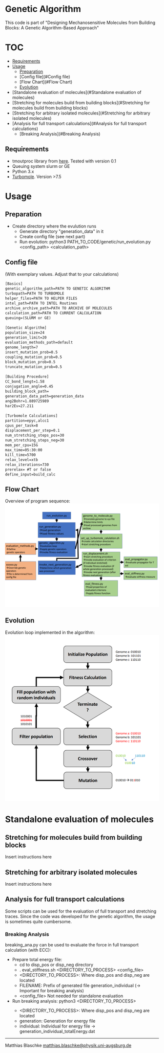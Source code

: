 Genetic Algorithm
==============
This code is part of "Designing Mechanosensitive Molecules from Building Blocks: A Genetic Algorithm-Based
Approach"

# TOC
* [Requirements](#Requirements)
* [Usage](#Usage)
  * [Preparation](#Preparation)
  * [Config file](#Config file)
  * [Flow Chart](#Flow Chart)
  * [Evolution](#Evolution)
* [Standalone evaluation of molecules](#Standalone evaluation of molecules)
* [Stretching for molecules build from building blocks](#Stretching for molecules build from building blocks)
* [Stretching for arbitrary isolated molecules](#Stretching for arbitrary isolated molecules)
* [Analysis for full transport calculations](#Analysis for full transport calculations)
  * [Breaking Analysis](#Breaking Analysis)

Requirements
------------
* tmoutproc library from  [here](https://github.com/blaschma/tmoutproc). Tested with version 0.1
* Queuing system slurm or GE
* Python 3.x
* [Turbomole](https://www.turbomole.org/). Version >7.5
# Usage
## Preparation
* Create directory where the evulution runs
  * Generate directory "generation_data" in it
  * Create config file (see next part)
  * Run evolution: python3 PATH_TO_CODE/genetic/run_evolution.py <config_path> <calculation_path>  
## Config file
(With exemplary values. Adjust that to your calculations)
````
[Basics]
genetic_algorithm_path=PATH TO GENETIC ALGORITHM 
turbopath=PATH TO TURBOMOLE
helper_files=PATH TO HELPER FILES
intel_path=PATH TO INTEL Routines
archive_archive_path=PATH TO ARCHIVE OF MOLECULES
calculation_path=PATH TO CURRENT CALCULATION
queuing=(SLURM or GE)

[Genetic Algorithm]
population_size=24
generation_limit=20
evaluation_methods_path=default
genome_length=7
insert_mutation_prob=0.5
coupling_mutation_prob=0.5
block_mutation_prob=0.5
truncate_mutation_prob=0.5

[Building Procedure]
CC_bond_lengt=1.58
conjugation_angle=0.45
building_block_path=
generation_data_path=generation_data
ang2Bohr=1.889725989
har2Ev=27.211

[Turbomole Calculations]
partition=epyc,alcc1
cpus_per_task=8
displacement_per_step=0.1
num_stretching_steps_pos=30
num_stretching_steps_neg=30
mem_per_cpu=15G
max_time=05:30:00
kill_time=5700
relax_level=xtb
relax_iterations=730
prerelax= #T or false
define_input=build_calc
````

## Flow Chart
Overview of program sequence:
![Flow chart](./doc/flow_chart.png)

## Evolution
Evolution loop implemented in the algorithm:
![Evolution loop](./doc/evolution_loop.png)

# Standalone evaluation of molecules
## Stretching for molecules build from building blocks
Insert instructions here
## Stretching for arbitrary isolated molecules
Insert instructions here

## Analysis for full transport calculations
Some scripts can be used for the evaluation of full transport and stretching traces. Since the code was developed for the genetic algorithm, the usage is sometimes quite cumbersome. 
### Breaking Analysis
breaking_ana.py can be used to evaluate the force in full transport calculation (with ECC):
* Prepare total energy file: 
  * cd to disp_pos or disp_neg directory
  * . eval_stiffness.sh <DIRECTORY_TO_PROCESS> <FILENAME> <config_file>
  * <DIRECTORY_TO_PROCESS>: Where disp_pos and disp_neg are located
  * FILENAME: Prefix of generated file generation_individual (-> Important for breaking analysis)
  * <config_file> Not needed for standalone evaluation
* Run breaking analysis: python3 <DIRECTORY_TO_PROCESS> <generation> <individual>
  * <DIRECTORY_TO_PROCESS>: Where disp_pos and disp_neg are located
  * generation: Generation for energy file
  * individual: Individual for energy file -> generation_individual_totalEnergy.dat



***
Matthias Blaschke [matthias.blaschke@physik.uni-augsburg.de](matthias.blaschke@pyhsik.uni-augsburg.de)